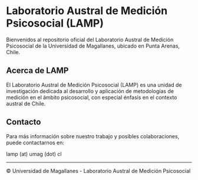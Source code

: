 # Laboratorio Austral de Medición Psicosocial (LAMP)

Bienvenidos al repositorio oficial del Laboratorio Austral de Medición Psicosocial de la Universidad de Magallanes, ubicado en Punta Arenas, Chile.

## Acerca de LAMP

El Laboratorio Austral de Medición Psicosocial (LAMP) es una unidad de investigación dedicada al desarrollo y aplicación de metodologías de medición en el ámbito psicosocial, con especial énfasis en el contexto austral de Chile.

## Contacto

Para más información sobre nuestro trabajo y posibles colaboraciones, puede contactarnos en:

lamp (at) umag (dot) cl

---
© Universidad de Magallanes - Laboratorio Austral de Medición Psicosocial

